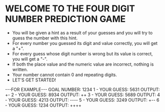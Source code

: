 # WELCOME TO THE FOUR DIGIT NUMBER PREDICTION GAME
- You will be given a hint as a result of your guesses and you will try to guess the number with this hint.
- For every number you guessed its digit and value correctly, you will get a "+".
- For every guess whose digit number is wrong but its value is correct, you will get a "-".
- If both the place value and the numeric value are incorrect, nothing is written.
- Your number cannot contain 0 and repeating digits.
- LET'S GET STARTED!

---FOR EXAMPLE---
GOAL NUMBER: 1234
  1 - YOUR GUESS: 5631
  OUTPUT: +-
  2 - YOUR GUESS: 8934
  OUTPUT: ++
  3 - YOUR GUESS: 5689
  OUTPUT: 
  4 - YOUR GUESS: 4213
  OUTPUT: ----
  5 - YOUR GUESS: 3249
  OUTPUT: +--
  6 - YOUR GUESS: 1234
  OUTPUT: ++++
